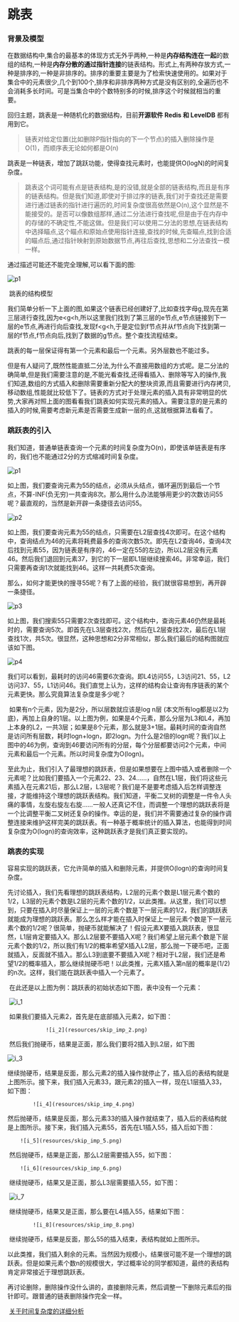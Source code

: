 # 跳表

### 背景及模型

​	在数据结构中,集合的最基本的体现方式无外乎两种,一种是**内存结构连在一起**的数组的结构,一种是**内存分散的通过指针连接**的链表结构。形式上,有两种存放方式,一种是排序的,一种是非排序的。排序的重要主要是为了检索快速使用的。如果对于集合中的元素很少,几个到100个,排序和非排序两种方式是没有区别的,全遍历也不会消耗多长时间。可是当集合中的个数特别多的时候,排序这个时候就相当的重要。

回归主题，跳表是一种随机化的数据结构，目前**开源软件 Redis 和 LevelDB** 都有用到它。

> 链表对给定位置(比如删除P指针指向的下一个节点)的插入删除操作是O(1)，而顺序表无论如何都是O(n)

跳表是一种链表，增加了跳跃功能，使得查找元素时，也能提供O(logN)的时间复杂度。

> ​	跳表这个词可能有点是链表结构,是的没错,就是全部的链表结构,而且是有序的链表结构。但是我们知道,即使对于排过序的链表,我们对于查找还是需要进行通过链表的指针进行遍历的,时间复杂度很高依然是O(n),这个显然是不能接受的。是否可以像数组那样,通过二分法进行查找呢,但是由于在内存中的存储的不确定性,不能这做。
> ​	但是我们可以使用二分法的思想,在链表结构中选择瞄点,这个瞄点和原始点使用指针连接,查找的时候,先查瞄点,找到合适的瞄点后,通过指针映射到原始数据节点,再往后查找,思想和二分法查找一模一样。

通过描述可能还不能完全理解,可以看下面的图:

![p1](resources/skip_0.jpg)

​										跳表的结构模型 

我们简单分析一下上面的图,如果这个链表已经创建好了,比如查找字母g,现先在第三层进行查找,因为e<g<h,所以这里我们找到了第三层的e节点,e节点链接到下一层的e节点,再进行向后查找,发现f<g<h,于是定位到f节点并从f节点向下找到第一层的f节点,f节点向后,找到了数据的g节点。整个查找流程结束。

跳表的每一层保证得有第一个元素和最后一个元素。另外层数也不能过多。

但是有人疑问了,既然性能直抵二分法,为什么不直接用数组的方式呢。是二分法的确简单,但是我们需要注意的是,不能光看查找,还得看插入、删除等写入的操作,我们知道,数组的方式插入和删除需要重新分配大的整块资源,而且需要进行内存拷贝,移动数组,性能就比较低下了。链表的方式对于处理元素的插入具有非常明显的优势,大家再对照上面的图看看我们跳表如何实现元素的插入。需要注意的是元素的插入的时候,需要考虑新元素是否需要生成新一层的点,这就根据算法看看了。

### 跳跃表的引入

​        我们知道，普通单链表查询一个元素的时间复杂度为O(n)，即使该单链表是有序的，我们也不能通过2分的方式缩减时间复杂度。

  ![p1](resources/skip_1.png)

​	如上图，我们要查询元素为55的结点，必须从头结点，循环遍历到最后一个节点，不算-INF(负无穷)一共查询8次。那么用什么办法能够用更少的次数访问55呢？最直观的，当然是新开辟一条捷径去访问55。

![p2](resources/skip_2.png)

​	如上图，我们要查询元素为55的结点，只需要在L2层查找4次即可。在这个结构中，查询结点为46的元素将耗费最多的查询次数5次。即先在L2查询46，查询4次后找到元素55，因为链表是有序的，46一定在55的左边，所以L2层没有元素46。然后我们退回到元素37，到它的下一层即L1层继续搜索46。非常幸运，我们只需要再查询1次就能找到46。这样一共耗费5次查询。

​	那么，如何才能更快的搜寻55呢？有了上面的经验，我们就很容易想到，再开辟一条捷径。

![p3](resources/skip_3.png)

如上图，我们搜索55只需要2次查找即可。这个结构中，查询元素46仍然是最耗时的，需要查询5次。即首先在L3层查找2次，然后在L2层查找2次，最后在L1层查找1次，共5次。很显然，这种思想和2分非常相似，那么我们最后的结构图就应该如下图。

 ![p4](resources/skip_4.png) 

​	我们可以看到，最耗时的访问46需要6次查询。即L4访问55，L3访问21、55，L2访问37、55，L1访问46。我们直觉上认为，这样的结构会让查询有序链表的某个元素更快。那么究竟算法复杂度是多少呢？

​	如果有n个元素，因为是2分，所以层数就应该是log n层 (本文所有log都是以2为底)，再加上自身的1层。以上图为例，如果是4个元素，那么分层为L3和L4，再加上本身的L2，一共3层；如果是8个元素，那么就是3+1层。最耗时间的查询自然是访问所有层数，耗时logn+logn，即2logn。为什么是2倍的logn呢？我们以上图中的46为例，查询到46要访问所有的分层，每个分层都要访问2个元素，中间元素和最后一个元素。所以时间复杂度为O(logn)。

​	至此为止，我们引入了最理想的跳跃表，但是如果想要在上图中插入或者删除一个元素呢？比如我们要插入一个元素22、23、24……，自然在L1层，我们将这些元素插入在元素21后，那么L2层，L3层呢？我们是不是要考虑插入后怎样调整连接，才能维持这个理想的跳跃表结构。我们知道，平衡二叉树的调整是一件令人头痛的事情，左旋右旋左右旋……一般人还真记不住，而调整一个理想的跳跃表将是一个比调整平衡二叉树还复杂的操作。幸运的是，我们并不需要通过复杂的操作调整连接来维护这样完美的跳跃表。有一种基于概率统计的插入算法，也能得到时间复杂度为O(logn)的查询效率，这种跳跃表才是我们真正要实现的。

### 跳表的实现

​	容易实现的跳跃表，它允许简单的插入和删除元素，并提供O(logn)的查询时间复杂度。

​	先讨论插入，我们先看理想的跳跃表结构，L2层的元素个数是L1层元素个数的1/2，L3层的元素个数是L2层的元素个数的1/2，以此类推。从这里，我们可以想到，只要在插入时尽量保证上一层的元素个数是下一层元素的1/2，我们的跳跃表就能成为理想的跳跃表。那么怎么样才能在插入时保证上一层元素个数是下一层元素个数的1/2呢？很简单，抛硬币就能解决了！假设元素X要插入跳跃表，很显然，L1层肯定要插入X。那么L2层要不要插入X呢？我们希望上层元素个数是下层元素个数的1/2，所以我们有1/2的概率希望X插入L2层，那么抛一下硬币吧，正面就插入，反面就不插入。那么L3到底要不要插入X呢？相对于L2层，我们还是希望1/2的概率插入，那么继续抛硬币吧！以此类推，元素X插入第n层的概率是(1/2)的n次。这样，我们能在跳跃表中插入一个元素了。

​	在此还是以上图为例：跳跃表的初始状态如下图，表中没有一个元素：

​						 ![i_1](resources/skip_imp_1.png)

 

​	如果我们要插入元素2，首先是在底部插入元素2，如下图：

 				![i_2](resources/skip_imp_2.png)

​	然后我们抛硬币，结果是正面，那么我们要将2插入到L2层，如下图

 

![i_3](resources/skip_imp_3.png)

 

​	继续抛硬币，结果是反面，那么元素2的插入操作就停止了，插入后的表结构就是上图所示。接下来，我们插入元素33，跟元素2的插入一样，现在L1层插入33，如下图：

 			![i_4](resources/skip_imp_4.png)

 

​	然后抛硬币，结果是反面，那么元素33的插入操作就结束了，插入后的表结构就是上图所示。接下来，我们插入元素55，首先在L1插入55，插入后如下图：

 		![i_5](resources/skip_imp_5.png)

 

​	然后抛硬币，结果是正面，那么L2层需要插入55，如下图：

 		![i_6](resources/skip_imp_6.png)

​	继续抛硬币，结果又是正面，那么L3层需要插入55，如下图：

​		![i_7](resources/skip_imp_7.png)

 

​	继续抛硬币，结果又是正面，那么要在L4插入55，结果如下图：

 			![i_8](resources/skip_imp_8.png)

​	继续抛硬币，结果是反面，那么55的插入结束，表结构就如上图所示。

 

​	以此类推，我们插入剩余的元素。当然因为规模小，结果很可能不是一个理想的跳跃表。但是如果元素个数n的规模很大，学过概率论的同学都知道，最终的表结构肯定非常接近于理想跳跃表。 

​	再讨论删除，删除操作没什么讲的，直接删除元素，然后调整一下删除元素后的指针即可。跟普通的链表删除操作完全一样。

​	[关于时间复杂度的详细分析](https://blog.csdn.net/yaling521/article/details/78130271)

